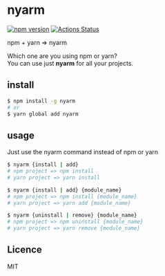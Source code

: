 # nyarm

[![npm version](https://badge.fury.io/js/nyarm.svg)](https://badge.fury.io/js/nyarm)
[![Actions Status](https://github.com/sottar/nyarm/workflows/build/badge.svg)](https://github.com/sottar/nyarm/actions)

npm + yarn => nyarm

Which one are you using npm or yarn?  
You can use just **nyarm** for all your projects.

## install

```sh
$ npm install -g nyarm
# or 
$ yarn global add nyarm
```

## usage

Just use the nyarm command instead of npm or yarn

```sh
$ nyarm {install | add}
# npm project => npm install
# yarn project => yarn install

$ nyarm {install | add} {module_name}
# npm project => npm install {module_name}
# yarn project => yarn add {module_name}

$ nyarm {uninstall | remove} {module_name}
# npm project => npm uninstall {module_name}
# yarn project => yarn remove {module_name}
```

## Licence
MIT
